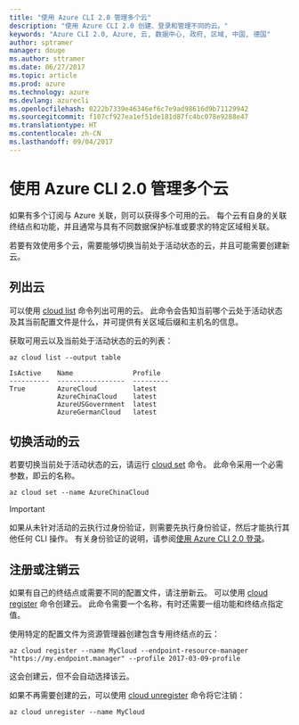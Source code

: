 ```yaml
---
title: "使用 Azure CLI 2.0 管理多个云"
description: "使用 Azure CLI 2.0 创建、登录和管理不同的云。"
keywords: "Azure CLI 2.0, Azure, 云, 数据中心, 政府, 区域, 中国, 德国"
author: sptramer
manager: douge
ms.author: sttramer
ms.date: 06/27/2017
ms.topic: article
ms.prod: azure
ms.technology: azure
ms.devlang: azurecli
ms.openlocfilehash: 0222b7339e46346ef6c7e9ad98616d9b71129942
ms.sourcegitcommit: f107cf927ea1ef51de181d87fc4bc078e9288e47
ms.translationtype: HT
ms.contentlocale: zh-CN
ms.lasthandoff: 09/04/2017
---
```

# <a name="managing-multiple-clouds-with-azure-cli-20"></a>使用 Azure CLI 2.0 管理多个云

如果有多个订阅与 Azure 关联，则可以获得多个可用的云。 每个云有自身的关联终结点和功能，并且通常与具有不同数据保护标准或要求的特定区域相关联。

若要有效使用多个云，需要能够切换当前处于活动状态的云，并且可能需要创建新云。

## <a name="listing-clouds"></a>列出云

可以使用 [cloud list](/cli/azure/cloud#list) 命令列出可用的云。 此命令会告知当前哪个云处于活动状态及其当前配置文件是什么，并可提供有关区域后缀和主机名的信息。

获取可用云以及当前处于活动状态的云的列表：

```azurecli
az cloud list --output table
```

```output
IsActive    Name               Profile
----------  -----------------  ---------
True        AzureCloud         latest
            AzureChinaCloud    latest
            AzureUSGovernment  latest
            AzureGermanCloud   latest
```

## <a name="switching-the-active-cloud"></a>切换活动的云

若要切换当前处于活动状态的云，请运行 [cloud set](/cli/azure/cloud#set) 命令。 此命令采用一个必需参数，即云的名称。

```azurecli
az cloud set --name AzureChinaCloud
```

> [!IMPORTANT]
> 如果从未针对活动的云执行过身份验证，则需要先执行身份验证，然后才能执行其他任何 CLI 操作。 有关身份验证的说明，请参阅[使用 Azure CLI 2.0 登录](/cli/azure/authenticate-azure-cli)。

## <a name="register-or-unregister-a-cloud"></a>注册或注销云

如果有自己的终结点或需要不同的配置文件，请注册新云。 可以使用 [cloud register](/cli/azure/cloud#register) 命令创建云。 此命令需要一个名称，有时还需要一组功能和终结点指定值。

使用特定的配置文件为资源管理器创建包含专用终结点的云：

```azurecli
az cloud register --name MyCloud --endpoint-resource-manager "https://my.endpoint.manager" --profile 2017-03-09-profile
```

这会创建云，但不会自动选择该云。

如果不再需要创建的云，可以使用 [cloud unregister](/cli/azure/cloud#unregister) 命令将它注销：

```azurecli
az cloud unregister --name MyCloud
```

